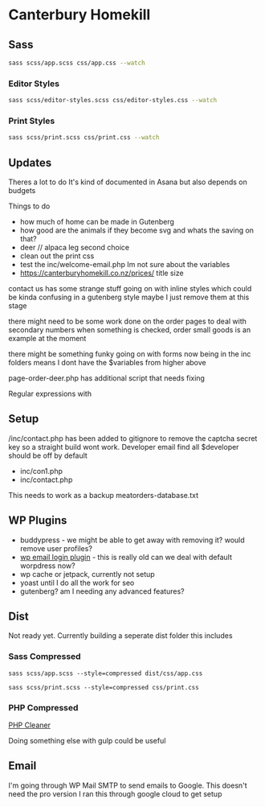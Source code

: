 # Canterbury Homekill

## Sass

```bash
sass scss/app.scss css/app.css --watch
```

### Editor Styles

```bash
sass scss/editor-styles.scss css/editor-styles.css --watch
```

### Print Styles

```bash
sass scss/print.scss css/print.css --watch
```

## Updates

Theres a lot to do It's kind of documented in Asana but also depends on budgets

Things to do

- how much of home can be made in Gutenberg
- how good are the animals if they become svg and whats the saving on that?
- deer // alpaca leg second choice
- clean out the print css
- test the inc/welcome-email.php Im not sure about the variables
- https://canterburyhomekill.co.nz/prices/ title size

contact us has some strange stuff going on with inline styles which could be kinda confusing in  a gutenberg style maybe I just remove them at this stage

there might need to be some work done on the order pages to deal with secondary numbers when something is checked, order small goods is an example at the moment

there might be something funky going on with forms now being in the inc folders means I dont have the $variables from higher above

page-order-deer.php has additional script that needs fixing

Regular expressions with 

## Setup

/inc/contact.php has been added to gitignore to remove the captcha secret key so a straight build wont work.
Developer email find all $developer should be off by default
- inc/con1.php
- inc/contact.php

This needs to work as a backup
meatorders-database.txt

## WP Plugins

- buddypress - we might be able to get away with removing it? would remove user profiles?
- [wp email login plugin](https://en-nz.wordpress.org/plugins/wp-email-login/) - this is really old can we deal with default worpdress now?
- wp cache or jetpack, currently not setup
- yoast until I do all the work for seo
- gutenberg? am I needing any advanced features?

## Dist

Not ready yet.
Currently building a seperate dist folder this includes

### Sass Compressed

``` sass scss/app.scss --style=compressed dist/css/app.css ```

``` sass scss/print.scss --style=compressed css/print.css ```

### PHP Compressed

[PHP Cleaner](https://github.com/rileybathurst/php-cleaner)

Doing something else with gulp could be useful

## Email

I'm going through WP Mail SMTP to send emails to Google.
This doesn't need the pro version 
I ran this through google cloud to get setup